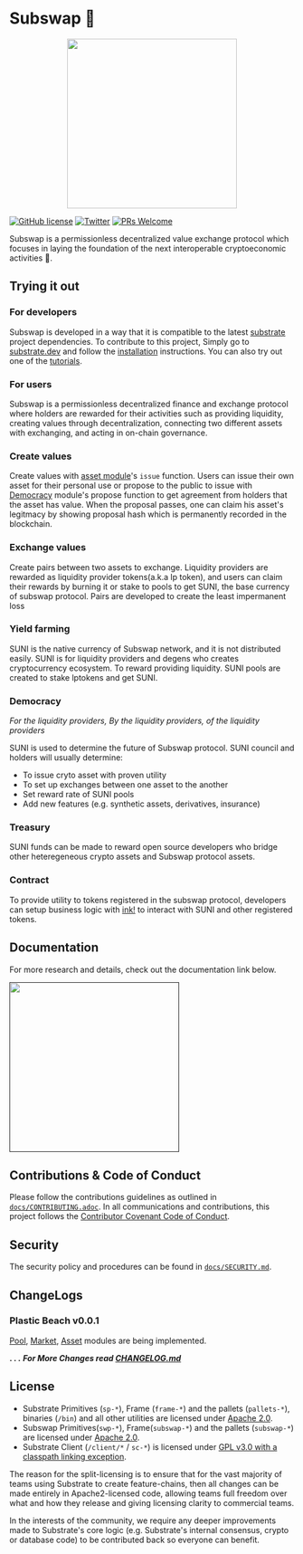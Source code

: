 # Subswap 🌊

<p align="center">
  <img src="/docs/media/subswap.jpg" width="300">
</p>

[![GitHub license](https://img.shields.io/badge/license-GPL3%2FApache2-blue)](LICENSE) 
[![Twitter](https://img.shields.io/twitter/follow/SubstrateSwap?label=Follow&style=social)](https://twitter.com/SubstrateSwap)
[![PRs Welcome](https://img.shields.io/badge/PRs-welcome-brightgreen.svg)](docs/CONTRIBUTING.adoc)


Subswap is a permissionless decentralized value exchange protocol which focuses in laying the foundation of the next interoperable cryptoeconomic activities 🚢.

## Trying it out

### For developers
Subswap is developed in a way that it is compatible to the latest [substrate](www.github.com/paritytech/substrate) project dependencies.
To contribute to this project, Simply go to [substrate.dev](https://substrate.dev) and follow the 
[installation](https://substrate.dev/docs/en/knowledgebase/getting-started/) instructions. You can 
also try out one of the [tutorials](https://substrate.dev/en/tutorials).

### For users

Subswap is a permissionless decentralized finance and exchange protocol where holders are rewarded for their activities such as providing liquidity, creating values through decentralization, connecting two different assets with exchanging, and acting in on-chain governance.

### Create values

Create values with [asset module](./frame/asset/lib.rs)'s `issue` function. Users can issue their own asset for their personal use or propose to the public to issue with [Democracy](./frame/democracy/lib.rs) module's propose function to get agreement from holders that the asset has value. When the proposal passes, one can claim his asset's legitmacy by showing proposal hash which is permanently recorded in the blockchain.

### Exchange values

Create pairs between two assets to exchange. Liquidity providers are rewarded as liquidity provider tokens(a.k.a lp token), and users can claim their rewards by burning it or stake to pools to get SUNI, the base currency of subswap protocol. Pairs are developed to create the least impermanent loss 

### Yield farming

SUNI is the native currency of Subswap network, and it is not distributed easily. SUNI is for liquidity providers and degens who creates cryptocurrency ecosystem. To reward providing liquidity. SUNI pools are created to stake lptokens and get SUNI. 

### Democracy
*For the liquidity providers, By the liquidity providers, of the liquidity providers* 

SUNI is used to determine the future of Subswap protocol. SUNI council and holders will usually determine:
- To issue cryto asset with proven utility
- To set up exchanges between one asset to the another
- Set reward rate of SUNI pools
- Add new features (e.g. synthetic assets, derivatives, insurance)

### Treasury

SUNI funds can be made to reward open source developers who bridge other heteregeneous crypto assets and Subswap protocol assets. 

### Contract

To provide utility to tokens registered in the subswap protocol, developers can setup business logic with [ink!]() to interact with SUNI and other registered tokens. 

## Documentation

For more research and details, check out the documentation link below.

<a href=""><img src="https://github.com/terra-project/houston/blob/master/assets/gitbook.png" width="300"></a>

## Contributions & Code of Conduct

Please follow the contributions guidelines as outlined in [`docs/CONTRIBUTING.adoc`](docs/CONTRIBUTING.adoc). In all communications and contributions, this project follows the [Contributor Covenant Code of Conduct](docs/CODE_OF_CONDUCT.md).

## Security

The security policy and procedures can be found in [`docs/SECURITY.md`](docs/SECURITY.md).

## ChangeLogs

### Plastic Beach v0.0.1

[Pool](), [Market](), [Asset]() modules are being implemented.

**.
.
.**
***For More Changes read [CHANGELOG.md](CHANGELOG.md)***

## License

- Substrate Primitives (`sp-*`), Frame (`frame-*`) and the pallets (`pallets-*`), binaries (`/bin`) and all other utilities are licensed under [Apache 2.0](LICENSE-APACHE2).
- Subswap Primitives(`swp-*`), Frame(`subswap-*`) and the pallets (`subswap-*`) are licensed under [Apache 2.0](LICENSE-APACHE2).
- Substrate Client (`/client/*` / `sc-*`) is licensed under [GPL v3.0 with a classpath linking exception](LICENSE-GPL3).

The reason for the split-licensing is to ensure that for the vast majority of teams using Substrate to create feature-chains, then all changes can be made entirely in Apache2-licensed code, allowing teams full freedom over what and how they release and giving licensing clarity to commercial teams.

In the interests of the community, we require any deeper improvements made to Substrate's core logic (e.g. Substrate's internal consensus, crypto or database code) to be contributed back so everyone can benefit.
